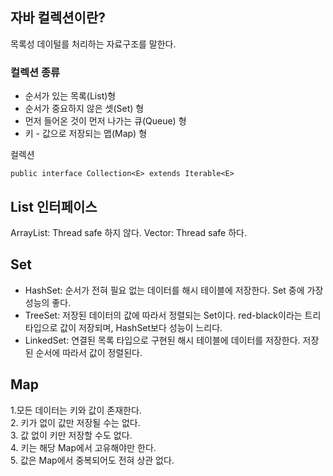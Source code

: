 ## 자바 컬렉션이란?

목록성 데이털를 처리하는 자료구조를 말한다.

### 컬렉션 종류
- 순서가 있는 목록(List)형
- 순서가 중요하지 않은 셋(Set) 형
- 먼저 들어온 것이 먼저 나가는 큐(Queue) 형
- 키 - 값으로 저장되는 맵(Map) 형

컬렉션

```
public interface Collection<E> extends Iterable<E>
```
  
## List 인터페이스
  
ArrayList: Thread safe 하지 않다.
Vector: Thread safe 하다.

## Set
- HashSet: 순서가 전혀 필요 없는 데이터를 해시 테이블에 저장한다. Set 중에 가장 성능의 좋다.   
- TreeSet: 저장된 데이터의 값에 따라서 정렬되는 Set이다. red-black이라는 트리 타입으로 값이 저장되며, HashSet보다 성능이 느리다.
- LinkedSet: 연결된 목록 타입으로 구현된 해시 테이블에 데이터를 저장한다. 저장된 순서에 따라서 값이 정렬된다.

## Map

1.모든 데이터는 키와 값이 존재한다.  
2. 키가 없이 값만 저장될 수는 없다.  
3. 값 없이 키만 저장할 수도 없다.  
4. 키는 해당 Map에서 고유해야만 한다.  
5. 값은 Map에서 중복되어도 전혀 상관 없다.  
